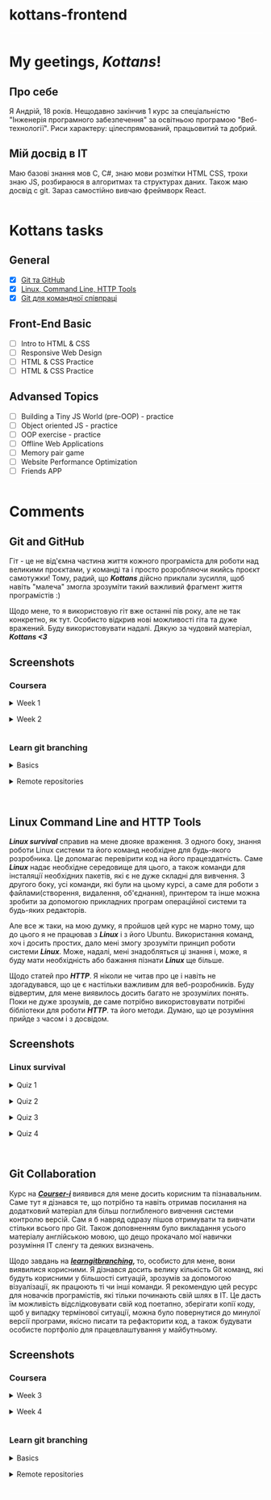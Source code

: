 # kottans-frontend

<hr style="background-color: white">

# My geetings, <i>Kottans</i>! 

## Про себе

<p>
    Я Андрій, 18 років. Нещодавно закінчив 1 курс за спеціальністю "Інженерія програмного забезпечення" за освітньою
    програмою "Веб-технології". Риси характеру: цілеспрямований, працьовитий та добрий. 
</p>

## Мій досвід в IT

<p>
    Маю базові знання мов C, C#, знаю мови розмітки HTML CSS, трохи знаю JS, розбираюся в алгоритмах та структурах
    даних. Також маю досвід с git. Зараз самостійно вивчаю фреймворк React.
</p>

<hr style="background-color: white">

# Kottans tasks

## General
- [X] [Git та GitHub](#git-and-github)
- [X] [Linux, Command Line, HTTP Tools](#linux-command-line-and-http-tools)
- [X] [Git для командної співпраці](#git-collaboration)

## Front-End Basic
- [ ] Intro to HTML & CSS
- [ ] Responsive Web Design
- [ ] HTML & CSS Practice
- [ ] HTML & CSS Practice

## Advansed Topics
- [ ] Building a Tiny JS World (pre-OOP) - practice
- [ ] Object oriented JS - practice
- [ ] OOP exercise - practice
- [ ] Offline Web Applications
- [ ] Memory pair game
- [ ] Website Performance Optimization
- [ ] Friends APP

<hr style="background-color: white">

<h1>Comments</h1>

## Git and GitHub  

<p>
    Гіт - це не від'ємна частина життя кожного програміста для роботи над великими проєктами, у команді та і просто
    розробляючи якийсь проєкт самотужки! Тому, радий, що <strong><i>Kottans</i></strong> дійсно приклали зусилля, щоб 
    навіть "малеча" змогла зрозуміти такий важливий фрагмент життя програмістів :)
</p> 

<p>
    Щодо мене, то я використовую гіт вже останні пів року, але не так конкретно, як тут. Особисто відкрив нові
    можливості гіта та дуже вражений. Буду використовувати надалі. Дякую за чудовий матеріал, 
    <strong><i>Kottans <3</i></strong> 
</p>

## Screenshots

### Coursera

<details style="padding-bottom: 15px">
    <summary>Week 1</summary>
    <img src="./task_git_intro/coursera/coursera_week_1.png" style="padding-top: 10px" 
    alt="Coursera: Week 1." title="Week 1">
</details>

<details style="padding-bottom: 15px">
        <summary>Week 2</summary>
        <img src="./task_git_intro/coursera/coursera_week_2.png" style="padding-top: 10px" 
        alt="Coursera: Week 2." title="Week 2">
</details>

### Learn git branching

<details style="padding-bottom: 15px">
    <summary>Basics</summary>
    <img src="./task_git_intro/learngitbranching/basics.png" style="padding-top: 10px" 
    alt="Learn git branching: Basics." title="Basics">
</details>
<details style="padding-bottom: 15px">
        <summary>Remote repositories</summary>
        <img src="./task_git_intro/learngitbranching/remote_repositories.png" style="padding-top: 10px" 
        alt="Learn git branching: Remote repositories." title="Remote repositories">
</details>

<hr style="background-color: white">

## Linux Command Line and HTTP Tools

<p>
    <span style="font-weight: bold; font-style: italic">Linux survival</span> справив на мене двояке враження. З одного боку, знання роботи Linux системи та його команд необхідне
    для будь-якого розробника. Це допомагає перевірити код на його працездатність. Саме 
    <span style="font-weight: bold; font-style: italic">Linux</span> надає необхідне середовище
    для цього, а також команди для інсталяції необхідних пакетів, які є не дуже складні для вивчення. З другого боку, 
    усі команди, які були на цьому курсі, а саме для роботи з файлами(створення, видалення, об'єднання), принтером та
    інше можна зробити за допомогою прикладних програм операційної системи та будь-яких редакторів. 

</p>

<p>
    Але все ж таки, на мою думку, я пройшов цей курс не марно тому, що до цього я не працював з 
    <span style="font-weight: bold; font-style: italic">Linux</span> і з його Ubuntu.
    Використання команд, хоч і досить простих, дало мені змогу зрозуміти принцип роботи системи 
    <span style="font-weight: bold; font-style: italic">Linux</span>. Може, надалі,
    мені знадобляться ці знання і, може, я буду мати необхідність або бажання пізнати 
    <span style="font-weight: bold; font-style: italic">Linux</span> ще більше. 
</p>

<p>
    Щодо статей про <span style="font-weight: bold; font-style: italic">HTTP</span>. Я ніколи не читав про це і навіть не здогадувався, що це є настільки важливим для 
    веб-розробників. Буду відвертим, для мене виявилось досить багато не зрозумілих понять. Поки не дуже зрозумів, де
    саме потрібно використовувати потрібні бібліотеки для роботи 
    <span style="font-weight: bold; font-style: italic">HTTP</span>.  та його методи. Думаю, що це розуміння прийде з
    часом і з досвідом.
</p>

## Screenshots

### Linux survival

<details style="padding-bottom: 15px">
    <summary>Quiz 1</summary>
    <img src="./task_linux_cli/linuxsurvival/quiz_1.png" style="padding-top: 10px" 
    alt="Linux survival: Quiz 1." title="Quiz 1">
</details>

<details style="padding-bottom: 15px">
        <summary>Quiz 2</summary>
        <img src="./task_linux_cli/linuxsurvival/quiz_2.png" style="padding-top: 10px" 
        alt="Linux survival: Quiz 2." title="Quiz 2">
</details>

<details style="padding-bottom: 15px">
    <summary>Quiz 3</summary>
    <img src="./task_linux_cli/linuxsurvival/quiz_3.png" style="padding-top: 10px" 
    alt="Linux survival: Quiz 3." title="Quiz 3">
</details>

<details style="padding-bottom: 15px">
        <summary>Quiz 4</summary>
        <img src="./task_linux_cli/linuxsurvival/quiz_4.png" style="padding-top: 10px" 
        alt="Linux survival: Quiz 4." title="Quiz 4">
</details>

<hr style="background-color: white">

## Git Collaboration

<p>
    Курс на 
    <span style="font-weight: bold; font-style: italic">
        <a href="https://www.coursera.org/learn/introduction-git-github">Courser-і</a>
    </span>
    виявився для мене досить корисним та пізнавальним. Саме тут я дізнався те, що потрібно та навіть отримав посилання
    на додатковий матеріал для більш поглибленого вивчення системи контролю версій. Сам я б навряд одразу пішов
    отримувати та вивчати стільки всього про Git. Також доповненням було викладання усього матеріалу англійською мовою,
    що дещо прокачало мої навички розуміння IT сленгу та деяких визначень.
</p>

<p>
    Щодо завдань на 
    <span style="font-weight: bold; font-style: italic">
        <a href="https://learngitbranching.js.org/?locale=uk">learngitbranching</a>,
    </span> 
    то, особисто для мене, вони виявилися корисними. Я дізнався досить велику кількість Git команд, які будуть 
    корисними у більшості ситуацій, зрозумів за допомогою візуалізації, як працюють ті чи інші команди. Я рекомендую 
    цей ресурс для новачків програмістів, які тільки починають свій шлях в IT. Це дасть їм можливість відслідковувати
    свій код поетапно, зберігати копії коду, щоб у випадку термінової ситуації, можна було повернутися до минулої
    версії програми, якісно писати та рефакторити код, а також будувати особисте портфоліо для працевлаштування у
    майбутньому.
</p>

## Screenshots

### Coursera

<details style="padding-bottom: 15px">
    <summary>Week 3</summary>
    <img src="./task_git_collaboration/coursera/week_3.png" style="padding-top: 10px" 
    alt="Coursera: Week 3." title="Week 3">
</details>

<details style="padding-bottom: 15px">
        <summary>Week 4</summary>
        <img src="./task_git_collaboration/coursera/week_4.png" style="padding-top: 10px" 
        alt="Coursera: Week 4." title="Week 4">
</details>

### Learn git branching

<details style="padding-bottom: 15px">
    <summary>Basics</summary>
    <img src="./task_git_collaboration/learngitbranching/basics.png" style="padding-top: 10px" 
    alt="Basics" title="Basics">
</details>

<details style="padding-bottom: 15px">
        <summary>Remote repositories</summary>
        <img src="./task_git_collaboration/learngitbranching/remote_repositories.png" style="padding-top: 10px" 
        alt="Remote repositories" title="Remote repositories">
</details>

<hr style="background-color: white">